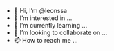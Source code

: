 - 👋 Hi, I’m @leonssa
- 👀 I’m interested in ...
- 🌱 I’m currently learning ...
- 💞️ I’m looking to collaborate on ...
- 📫 How to reach me ...

<!---
leonssa/leonssa is a ✨ special ✨ repository because its `README.md` (this file) appears on your GitHub profile.
You can click the Preview link to take a look at your changes.
--->

